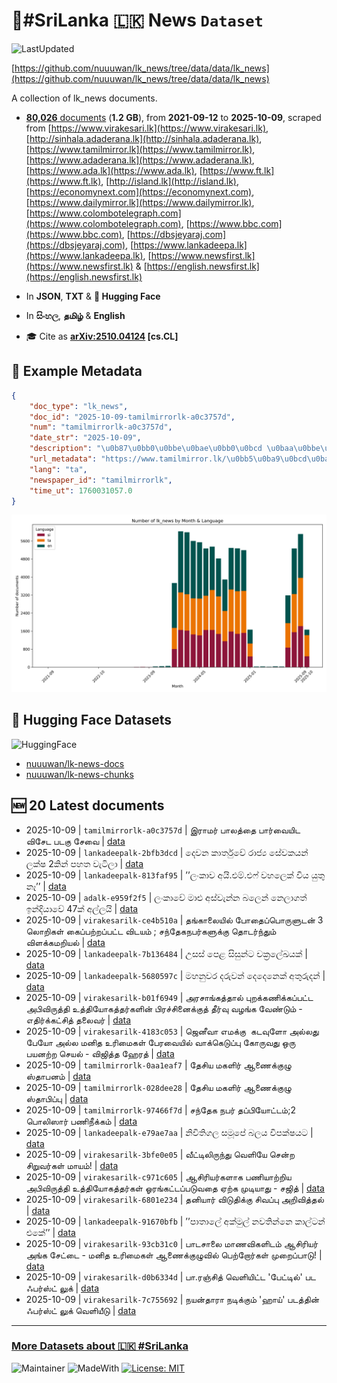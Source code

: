 # 📄#SriLanka 🇱🇰 News `Dataset`

![LastUpdated](https://img.shields.io/badge/last_updated-2025--10--09_23:47:48-green)

[https://github.com/nuuuwan/lk_news/tree/data/data/lk_news](https://github.com/nuuuwan/lk_news/tree/data/data/lk_news)

A collection of lk_news documents.

- [**80,026** documents](https://github.com/nuuuwan/lk_news/tree/data/data/lk_news) (**1.2 GB**), from **2021-09-12** to **2025-10-09**, scraped from [https://www.virakesari.lk](https://www.virakesari.lk), [http://sinhala.adaderana.lk](http://sinhala.adaderana.lk), [https://www.tamilmirror.lk](https://www.tamilmirror.lk), [https://www.adaderana.lk](https://www.adaderana.lk), [https://www.ada.lk](https://www.ada.lk), [https://www.ft.lk](https://www.ft.lk), [http://island.lk](http://island.lk), [https://economynext.com](https://economynext.com), [https://www.dailymirror.lk](https://www.dailymirror.lk), [https://www.colombotelegraph.com](https://www.colombotelegraph.com), [https://www.bbc.com](https://www.bbc.com), [https://dbsjeyaraj.com](https://dbsjeyaraj.com), [https://www.lankadeepa.lk](https://www.lankadeepa.lk), [https://www.newsfirst.lk](https://www.newsfirst.lk) & [https://english.newsfirst.lk](https://english.newsfirst.lk)

- In **JSON**, **TXT** & **🤗 Hugging Face**

- In **සිංහල**, **தமிழ்** & **English**

- 🎓 Cite as **[arXiv:2510.04124](https://arxiv.org/abs/2510.04124) [cs.CL]**

## 📝 Example Metadata

```json
{
    "doc_type": "lk_news",
    "doc_id": "2025-10-09-tamilmirrorlk-a0c3757d",
    "num": "tamilmirrorlk-a0c3757d",
    "date_str": "2025-10-09",
    "description": "\u0b87\u0bb0\u0bbe\u0bae\u0bb0\u0bcd \u0baa\u0bbe\u0bb2\u0ba4\u0bcd\u0ba4\u0bc8 \u0baa\u0bbe\u0bb0\u0bcd\u0bb5\u0bc8\u0baf\u0bbf\u0b9f \u0bb5\u0bbf\u0b9a\u0bc7\u0b9f \u0baa\u0b9f\u0b95\u0bc1 \u0b9a\u0bc7\u0bb5\u0bc8",
    "url_metadata": "https://www.tamilmirror.lk/\u0bb5\u0ba9\u0bcd\u0ba9\u0bbf/\u0b87\u0bb0\u0bbe\u0bae\u0bb0\u0bcd-\u0baa\u0bbe\u0bb2\u0ba4\u0bcd\u0ba4\u0bc8-\u0baa\u0bbe\u0bb0\u0bcd\u0bb5\u0bc8\u0baf\u0bbf\u0b9f-\u0bb5\u0bbf\u0b9a\u0bc7\u0b9f-\u0baa\u0b9f\u0b95\u0bc1-\u0b9a\u0bc7\u0bb5\u0bc8/72-366058",
    "lang": "ta",
    "newspaper_id": "tamilmirrorlk",
    "time_ut": 1760031057.0
}
```

![Chart](https://raw.githubusercontent.com/nuuuwan/lk_news/refs/heads/data/data/lk_news/docs_by_month_and_lang.png)

## 🤗 Hugging Face Datasets

![HuggingFace](https://img.shields.io/badge/-HuggingFace-FDEE21?style=for-the-badge&logo=HuggingFace)

- [nuuuwan/lk-news-docs](https://huggingface.co/datasets/nuuuwan/lk-news-docs)
- [nuuuwan/lk-news-chunks](https://huggingface.co/datasets/nuuuwan/lk-news-chunks)

## 🆕 20 Latest documents

- 2025-10-09 | `tamilmirrorlk-a0c3757d` | இராமர் பாலத்தை பார்வையிட விசேட படகு சேவை | [data](https://github.com/nuuuwan/lk_news/tree/data/data/lk_news/2020s/2025/2025-10-09-tamilmirrorlk-a0c3757d)
- 2025-10-09 | `lankadeepalk-2bfb3dcd` | දෙවන කාර්තුවේ රාජ්‍ය සේවකයන් ලක්ෂ 2කින් පහත වැටිලා | [data](https://github.com/nuuuwan/lk_news/tree/data/data/lk_news/2020s/2025/2025-10-09-lankadeepalk-2bfb3dcd)
- 2025-10-09 | `lankadeepalk-813faf95` | ’’ලංකාව අයි.එම්.එෆ් වහලෙක් විය යුතු නෑ’’ | [data](https://github.com/nuuuwan/lk_news/tree/data/data/lk_news/2020s/2025/2025-10-09-lankadeepalk-813faf95)
- 2025-10-09 | `adalk-e959f2f5` | ලංකාවේ මාළු අස්වැන්න බලෙන් නෙලාගත් ඉන්දියාවේ 47ක් අල්ලයි | [data](https://github.com/nuuuwan/lk_news/tree/data/data/lk_news/2020s/2025/2025-10-09-adalk-e959f2f5)
- 2025-10-09 | `virakesarilk-ce4b510a` | தங்காலையில் போதைப்பொருளுடன் 3 லொறிகள் கைப்பற்றப்பட்ட விடயம் ; சந்தேகநபர்களுக்கு தொடர்ந்தும் விளக்கமறியல் | [data](https://github.com/nuuuwan/lk_news/tree/data/data/lk_news/2020s/2025/2025-10-09-virakesarilk-ce4b510a)
- 2025-10-09 | `lankadeepalk-7b136484` | උසස් පෙළ සිසුන්ට චක්‍රලේඛයක් | [data](https://github.com/nuuuwan/lk_news/tree/data/data/lk_news/2020s/2025/2025-10-09-lankadeepalk-7b136484)
- 2025-10-09 | `lankadeepalk-5680597c` | මහනුවර දරුවන් දෙදෙනෙක් අතුරුදන් | [data](https://github.com/nuuuwan/lk_news/tree/data/data/lk_news/2020s/2025/2025-10-09-lankadeepalk-5680597c)
- 2025-10-09 | `virakesarilk-b01f6949` | அரசாங்கத்தால் புறக்கணிக்கப்பட்ட அபிவிருத்தி உத்தியோகத்தர்களின் பிரச்சினைக்குத் தீர்வு வழங்க வேண்டும் - எதிர்க்கட்சித் தலைவர் | [data](https://github.com/nuuuwan/lk_news/tree/data/data/lk_news/2020s/2025/2025-10-09-virakesarilk-b01f6949)
- 2025-10-09 | `virakesarilk-4183c053` | ஜெனீவா எமக்கு  கடவுளோ அல்லது பேயோ அல்ல மனித உரிமைகள் பேரவையில் வாக்கெடுப்பு கோருவது ஒரு பயனற்ற செயல் - விஜித்த ஹேரத் | [data](https://github.com/nuuuwan/lk_news/tree/data/data/lk_news/2020s/2025/2025-10-09-virakesarilk-4183c053)
- 2025-10-09 | `tamilmirrorlk-0aa1eaf7` | தேசிய மகளிர் ஆணைக்குழு ஸ்தாபனம் | [data](https://github.com/nuuuwan/lk_news/tree/data/data/lk_news/2020s/2025/2025-10-09-tamilmirrorlk-0aa1eaf7)
- 2025-10-09 | `tamilmirrorlk-028dee28` | தேசிய மகளிர் ஆணைக்குழு ஸ்தாபிப்பு | [data](https://github.com/nuuuwan/lk_news/tree/data/data/lk_news/2020s/2025/2025-10-09-tamilmirrorlk-028dee28)
- 2025-10-09 | `tamilmirrorlk-97466f7d` | சந்தேக நபர் தப்பியோட்டம்;2 பொலிஸார் பணிநீக்கம் | [data](https://github.com/nuuuwan/lk_news/tree/data/data/lk_news/2020s/2025/2025-10-09-tamilmirrorlk-97466f7d)
- 2025-10-09 | `lankadeepalk-e79ae7aa` | නිවිතිගල සමූපේ බලය විපක්ෂයට | [data](https://github.com/nuuuwan/lk_news/tree/data/data/lk_news/2020s/2025/2025-10-09-lankadeepalk-e79ae7aa)
- 2025-10-09 | `virakesarilk-3bfe0e05` | வீட்டிலிருந்து வெளியே சென்ற சிறுவர்கள் மாயம்! | [data](https://github.com/nuuuwan/lk_news/tree/data/data/lk_news/2020s/2025/2025-10-09-virakesarilk-3bfe0e05)
- 2025-10-09 | `virakesarilk-c971c605` | ஆசிரியர்களாக பணியாற்றிய அபிவிருத்தி உத்தியோகத்தர்கள் ஓரங்கட்டப்படுவதை ஏற்க முடியாது - சஜித் | [data](https://github.com/nuuuwan/lk_news/tree/data/data/lk_news/2020s/2025/2025-10-09-virakesarilk-c971c605)
- 2025-10-09 | `virakesarilk-6801e234` | தனியார் விடுதிக்கு சிவப்பு அறிவித்தல் | [data](https://github.com/nuuuwan/lk_news/tree/data/data/lk_news/2020s/2025/2025-10-09-virakesarilk-6801e234)
- 2025-10-09 | `lankadeepalk-91670bfb` | ’’පාතාලේ අක්මුල්  නවතින්නෙ කාල්ටන් එකේ’’ | [data](https://github.com/nuuuwan/lk_news/tree/data/data/lk_news/2020s/2025/2025-10-09-lankadeepalk-91670bfb)
- 2025-10-09 | `virakesarilk-93cb31c0` | பாடசாலை மாணவிகளிடம் ஆசிரியர் அங்க சேட்டை - மனித உரிமைகள் ஆணைக்குழுவில் பெற்றோர்கள் முறைப்பாடு! | [data](https://github.com/nuuuwan/lk_news/tree/data/data/lk_news/2020s/2025/2025-10-09-virakesarilk-93cb31c0)
- 2025-10-09 | `virakesarilk-d0b6334d` | பா.ரஞ்சித் வெளியிட்ட 'பேட்டில்' பட ஃபர்ஸ்ட் லுக் | [data](https://github.com/nuuuwan/lk_news/tree/data/data/lk_news/2020s/2025/2025-10-09-virakesarilk-d0b6334d)
- 2025-10-09 | `virakesarilk-7c755692` | நயன்தாரா நடிக்கும் 'ஹாய்' படத்தின் ஃபர்ஸ்ட் லுக் வெளியீடு | [data](https://github.com/nuuuwan/lk_news/tree/data/data/lk_news/2020s/2025/2025-10-09-virakesarilk-7c755692)

---

### [More Datasets about 🇱🇰 #SriLanka](https://github.com/nuuuwan/lk_datasets)

![Maintainer](https://img.shields.io/badge/maintainer-nuuuwan-red)
![MadeWith](https://img.shields.io/badge/made_with-python-blue)
[![License: MIT](https://img.shields.io/badge/License-MIT-yellow.svg)](https://opensource.org/licenses/MIT)
